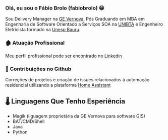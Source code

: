 ### Olá, eu sou o Fábio Brolo (fabiobrolo) 😁

Sou Delivery Manager na [GE Vernova](https://www.gevernova.com/), Pós Graduando em MBA em Engenharia de Software Orientado a Serviços SOA na [UNIBTA](https://unibta.edu.br/) e Engenheiro Eletricista formado na [Unesp Bauru](https://www.bauru.unesp.br/).

### 🏚 Atuação Profissional

Meu perfil profissional pode ser encontrado no [Linkedin](https://www.linkedin.com/in/fabiobrolo/)

### 🚀 Contribuições no Github

Correções de projetos e criação de issues relacionados à automação residencial utilizando a plataforma [Home Assistant](https://www.home-assistant.io/)

## 🌡 Linguagens Que Tenho Esperiência

- Magik (liguagem proprietária da GE Vernova para software GIS)
- BAT/CMD/Shell
- Java
- Python
